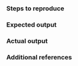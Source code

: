 <!--- Provide a summary in the title above. Be concise and specific!  -->

### Steps to reproduce

### Expected output

### Actual output

### Additional references
